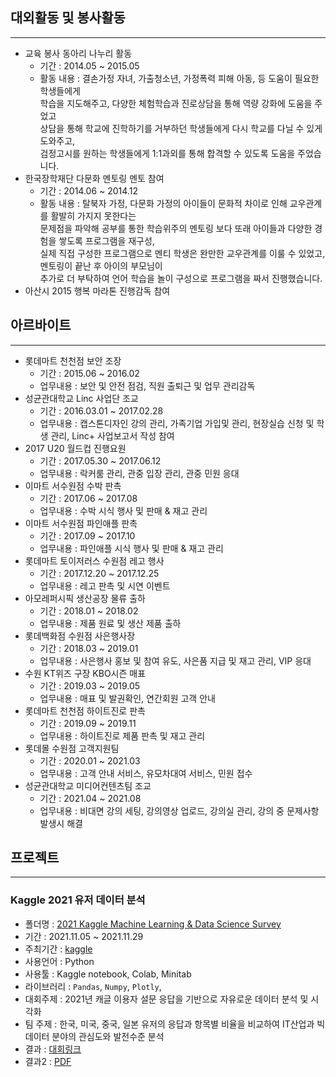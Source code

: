 ## 대외활동 및 봉사활동
<hr>

- 교육 봉사 동아리 나누리 활동
  + 기간 : 2014.05 ~ 2015.05
  + 활동 내용 : 결손가정 자녀, 가출청소년, 가정폭력 피해 아동, 등 도움이 필요한 학생들에게<br>학습을 지도해주고, 다양한 체험학습과 진로상담을 통해 역량 강화에 도움을 주었고<br>
  상담을 통해 학교에 진학하기를 거부하던 학생들에게 다시 학교를 다닐 수 있게 도와주고,<br> 검정고시를 원하는 학생들에게 1:1과외를 통해 합격할 수 있도록 도움을 주었습니다.
- 한국장학재단 다문화 멘토링 멘토 참여
  + 기간 : 2014.06 ~ 2014.12
  + 활동 내용 : 탈북자 가정, 다문화 가정의 아이들이 문화적 차이로 인해 교우관계를 활발히 가지지 못한다는<br>문제점을 파악해 공부를 통한 학습위주의 멘토링 보다 또래 아이들과 다양한 경험을 쌓도록 프로그램을 재구성,<br>
  실제 직접 구성한 프로그램으로 멘티 학생은 완만한 교우관계를 이룰 수 있었고, 멘토링이 끝난 후 아이의 부모님이 <br> 추가로 더 부탁하여 언어 학습을 놀이 구성으로 프로그램을 짜서 진행했습니다.
- 아산시 2015 행복 마라톤 진행감독 참여

## 아르바이트
<hr>

- 롯데마트 천천점 보안 조장
  + 기간 : 2015.06 ~ 2016.02
  + 업무내용 : 보안 및 안전 점검, 직원 출퇴근 및 업무 관리감독
- 성균관대학교 Linc 사업단 조교
  + 기간 : 2016.03.01 ~ 2017.02.28
  + 업무내용 : 캡스톤디자인 강의 관리, 가족기업 가입및 관리, 현장실습 신청 및 학생 관리, Linc+ 사업보고서 작성 참여
- 2017 U20 월드컵 진행요원
  + 기간 : 2017.05.30 ~ 2017.06.12
  + 업무내용 : 락커룸 관리, 관중 입장 관리, 관중 민원 응대
- 이마트 서수원점 수박 판촉
  + 기간 : 2017.06 ~ 2017.08
  + 업무내용 : 수박 시식 행사 및 판매 & 재고 관리
- 이마트 서수원점 파인애플 판촉
  + 기간 : 2017.09 ~ 2017.10
  + 업무내용 : 파인애플 시식 행사 및 판매 & 재고 관리
- 롯데마트 토이저러스 수원점 레고 행사
  + 기간 : 2017.12.20 ~ 2017.12.25
  + 업무내용 : 레고 판촉 및 시연 이벤트
- 아모레퍼시픽 생산공장 물류 출하
  + 기간 : 2018.01 ~ 2018.02
  + 업무내용 : 제품 원료 및 생산 제품 출하
- 롯데백화점 수원점 사은행사장
  + 기간 : 2018.03 ~ 2019.01
  + 업무내용 : 사은행사 홍보 및 참여 유도, 사은품 지급 및 재고 관리, VIP 응대
- 수원 KT위즈 구장 KBO시즌 매표
  + 기간 : 2019.03 ~ 2019.05
  + 업무내용 : 매표 및 발권확인, 연간회원 고객 안내
- 롯데마트 천천점 하이트진로 판촉
  + 기간 : 2019.09 ~ 2019.11
  + 업무내용 : 하이트진로 제품 판촉 및 재고 관리
- 롯데몰 수원점 고객지원팀
  + 기간 : 2020.01 ~ 2021.03
  + 업무내용 : 고객 안내 서비스, 유모차대여 서비스, 민원 접수
- 성균관대학교 미디어컨텐츠팀 조교
  + 기간 : 2021.04 ~ 2021.08
  + 업무내용 : 비대면 강의 세팅, 강의영상 업로드, 강의실 관리, 강의 중 문제사항 발생시 해결
## 프로젝트
<hr>

### Kaggle 2021 유저 데이터 분석
- 폴더명 : [2021 Kaggle Machine Learning & Data Science Survey](https://github.com/kimgoden/project/tree/main/2021%20Kaggle%20Machine%20Learning%20%26%20Data%20Science%20Survey)
- 기간 : 2021.11.05 ~ 2021.11.29
- 주최기간 : [kaggle](https://www.kaggle.com/)
- 사용언어 : Python
- 사용툴 : Kaggle notebook, Colab, Minitab
- 라이브러리 : `Pandas`, `Numpy`, `Plotly`,
- 대회주제 : 2021년 캐글 이용자 설문 응답을 기반으로 자유로운 데이터 분석 및 시각화
- 팀 주제 : 한국, 미국, 중국, 일본 유저의 응답과 항목별 비율을 비교하여 IT산업과 빅데이터 분야의 관심도와 발전수준 분석
- 결과 : [대회링크](https://www.kaggle.com/kimgoden/comparative-analysis-of-kor-ch-jap-and-usa)
- 결과2 : [PDF](https://github.com/kimgoden/project/blob/main/2021%20Kaggle%20Machine%20Learning%20%26%20Data%20Science%20Survey/docs/Kaggle_%ED%95%9C%EC%A4%91%EC%9D%BCVS%EB%AF%B8%EA%B5%AD_%EB%B9%84%EA%B5%90%EB%B6%84%EC%84%9D_3.pdf)

